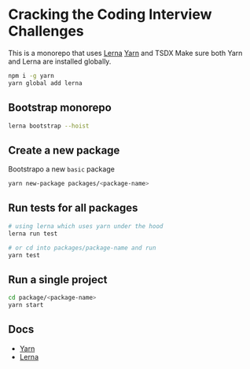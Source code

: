 # Cracking the Coding Interview Challenges

This is a monorepo that uses [Lerna](https://lerna.js.org/) [Yarn](https://yarnpkg.com) and TSDX
Make sure both Yarn and Lerna are installed globally.

```sh
npm i -g yarn
yarn global add lerna
```

## Bootstrap monorepo

```sh
lerna bootstrap --hoist
```

## Create a new package

Bootstrapo a new `basic` package

```sh
yarn new-package packages/<package-name>
```

## Run tests for all packages

```sh
# using lerna which uses yarn under the hood
lerna run test

# or cd into packages/package-name and run
yarn test
```

## Run a single project

```sh
cd package/<package-name>
yarn start
```

## Docs

- [Yarn](https://classic.yarnpkg.com/en/docs)
- [Lerna](https://github.com/lerna/lerna)
